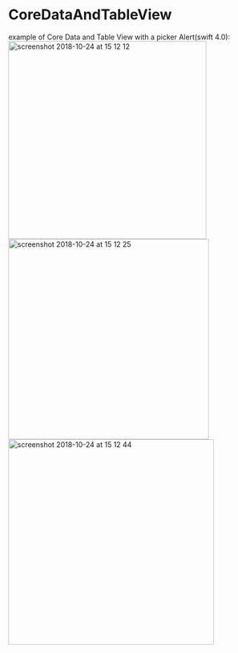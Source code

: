 # CoreDataAndTableView
example of Core Data and Table View with a picker Alert(swift 4.0):<br />
<img width="395" alt="screenshot 2018-10-24 at 15 12 12" src="https://user-images.githubusercontent.com/36310714/47432847-76573a00-d79f-11e8-919b-00fa5d15c2a1.png"><br />
<img width="400" alt="screenshot 2018-10-24 at 15 12 25" src="https://user-images.githubusercontent.com/36310714/47432849-76573a00-d79f-11e8-9e59-7602a4a74c55.png"><br />
<img width="410" alt="screenshot 2018-10-24 at 15 12 44" src="https://user-images.githubusercontent.com/36310714/47432854-78b99400-d79f-11e8-861c-63fc7b2bc600.png"><br />

